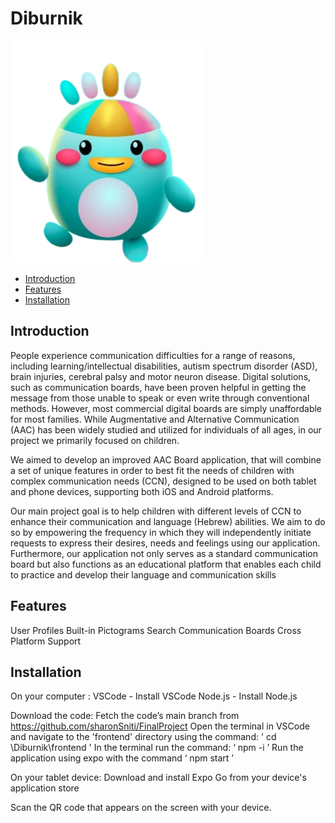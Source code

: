 # Diburnik
![Diburnik Logo](Diburnik/frontend/assets/appImages/diburnikAvatar.png "Diburnik Logo")

- [Introduction](#introduction)
- [Features](#features)
- [Installation](#installation)


## Introduction

People experience communication difficulties for a range of reasons, including learning/intellectual disabilities, autism spectrum disorder (ASD), brain injuries, cerebral palsy and motor neuron disease. Digital solutions, such as communication boards, have been proven helpful in getting the message from those unable to speak or even write through conventional methods. However, most commercial digital boards are simply unaffordable for most families.
While Augmentative and Alternative Communication (AAC) has been widely studied and utilized for individuals of all ages, in our project we primarily focused on children. 

We aimed to develop an improved AAC Board application, that will combine a set of unique features in order to best fit the needs of children with complex communication needs (CCN), designed to be used on both tablet and phone devices, supporting both iOS and Android platforms.

Our main project goal is to help children with different levels of CCN to enhance their communication and language (Hebrew) abilities. 
We aim to do so by empowering the frequency in which they will independently initiate requests to express their desires, needs and feelings using our application. Furthermore, our application not only serves as a standard communication board but also functions as an educational platform that enables each child to practice and develop their language and communication skills

## Features

User Profiles
Built-in Pictograms Search
Communication Boards
Cross Platform Support


## Installation

On your computer :
VSCode - Install VSCode
Node.js - Install Node.js

Download the code: Fetch the code’s main branch from https://github.com/sharonSniti/FinalProject
Open the terminal in VSCode and navigate to the 'frontend' directory using the command: ' cd \Diburnik\frontend '
In the terminal run the command: ‘ npm -i ’
Run the application using expo with the command ‘ npm start ’

On your tablet device:
Download and install Expo Go from your device's application store
                            
Scan the QR code that appears on the screen with your device.
